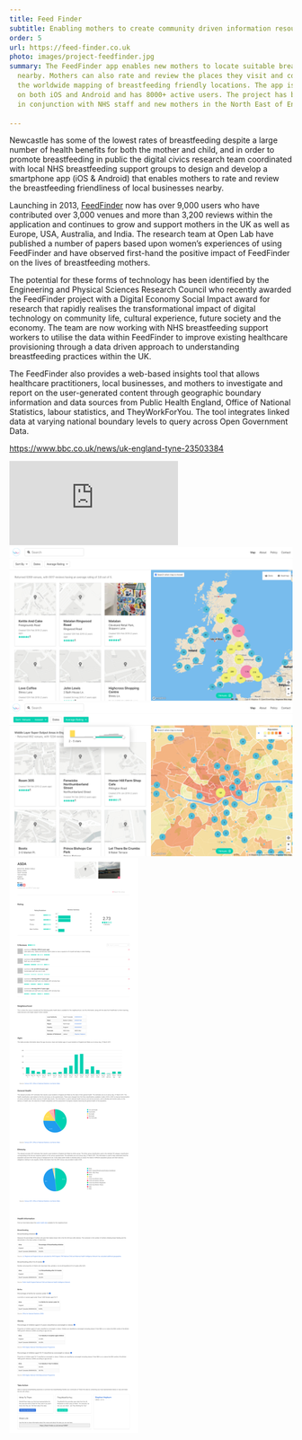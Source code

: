 ```yaml
---
title: Feed Finder
subtitle: Enabling mothers to create community driven information resource around breastfeeding in public.
order: 5
url: https://feed-finder.co.uk
photo: images/project-feedfinder.jpg
summary: The FeedFinder app enables new mothers to locate suitable breastfeeding locations
  nearby. Mothers can also rate and review the places they visit and contribute to
  the worldwide mapping of breastfeeding friendly locations. The app is available
  on both iOS and Android and has 8000+ active users. The project has been developed
  in conjunction with NHS staff and new mothers in the North East of England.

---
```

Newcastle has some of the lowest rates of breastfeeding despite a large number of health benefits for both the mother and child, and in order to promote breastfeeding in public the digital civics research team coordinated with local NHS breastfeeding support groups to design and develop a smartphone app (iOS & Android) that enables mothers to rate and review the breastfeeding friendliness of local businesses nearby.

Launching in 2013, [FeedFinder](https://feed-finder.co.uk/) now has over 9,000 users who have contributed over 3,000 venues and more than 3,200 reviews within the application and continues to grow and support mothers in the UK as well as Europe, USA, Australia, and India. The research team at Open Lab have published a number of papers based upon women’s experiences of using FeedFinder and have observed first-hand the positive impact of FeedFinder on the lives of breastfeeding mothers.

The potential for these forms of technology has been identified by the Engineering and Physical Sciences Research Council who recently awarded the FeedFinder project with a Digital Economy Social Impact award for research that rapidly realises the transformational impact of digital technology on community life, cultural experience, future society and the economy. The team are now working with NHS breastfeeding support workers to utilise the data within FeedFinder to improve existing healthcare provisioning through a data driven approach to understanding breastfeeding practices within the UK.

The FeedFinder also provides a web-based insights tool that allows healthcare practitioners, local businesses, and mothers to investigate and report on the user-generated content through geographic boundary information and data sources from Public Health England, Office of National Statistics, labour statistics, and TheyWorkForYou. The tool integrates linked data at varying national boundary levels to query across Open Government Data.

https://www.bbc.co.uk/news/uk-england-tyne-23503384

<div class="yt-container">
  <iframe src="https://www.youtube.com/embed/bJMtuUFy9RI" allow="accelerometer; autoplay; clipboard-write; encrypted-media; gyroscope; picture-in-picture" allowfullscreen frameborder="0" class="video"></iframe>
</div>

<img src="/images/feedfinder-dashboard-1.png" />
<img src="/images/feedfinder-dashboard-2.png" />
<img src="/images/feedfinder-dashboard-3.png" />